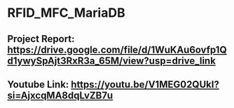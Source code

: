 # RFID_MFC_MariaDB

## Project Report: https://drive.google.com/file/d/1WuKAu6ovfp1Qd1ywySpAjt3RxR3a_65M/view?usp=drive_link

## Youtube Link: https://youtu.be/V1MEG02QUkI?si=AjxcqMA8dqLvZB7u
